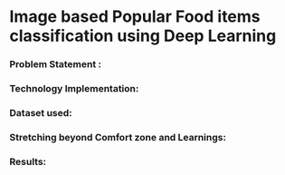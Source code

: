 # Image based Popular Food items classification using Deep Learning

### Problem Statement : 
### Technology Implementation: 
### Dataset used: 
### Stretching beyond Comfort zone and Learnings: 
### Results: 
